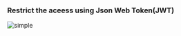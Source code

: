 ### Restrict the aceess using Json Web Token(JWT)

![simple](https://github.com/astanjin/JWT-Express/readme.png)
